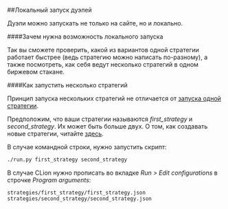##Локальный запуск дуэлей

Дуэли можно запускать не только на сайте, но и локально.

####Зачем нужна возможность локального запуска

Так вы сможете проверить, какой из вариантов одной стратегии работает быстрее (ведь стратегию можно написать по-разному), а также посмотреть, как себя ведут несколько стратегий в одном биржевом стакане.

####Как запустить несколько стратегий

Принцип запуска нескольких стратегий не отличается от [запуска одной стратегии](/local-pack/run_strategy.md).

Предположим, что ваши стратегии называются *first_strategy* и *second_strategy*.
Их может быть больше двух.
О том, как создавать новые стратегии, читайте [здесь](/local-pack/add_strategy.md).

В случае командной строки, нужно запустить скрипт:
```bash
./run.py first_strategy second_strategy
```

В случае CLion нужно прописать во вкладке *Run > Edit configurations* в строчке *Program arguments*:
```
strategies/first_strategy/first_strategy.json strategies/second_strategy/second_strategy.json
```
